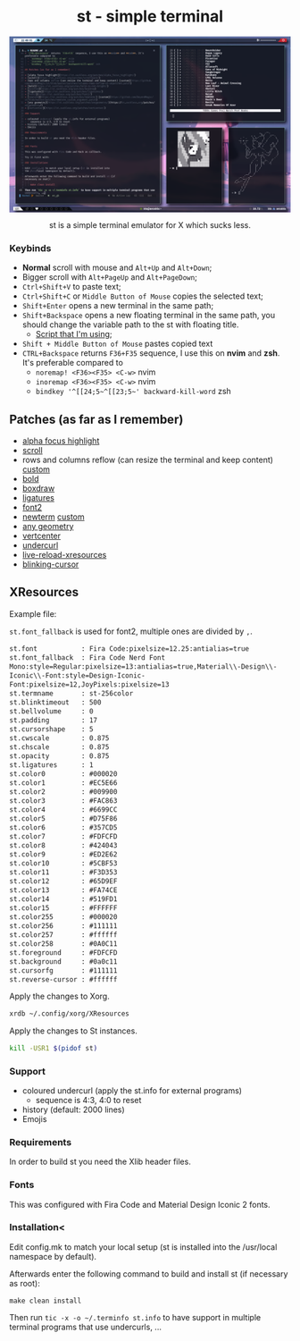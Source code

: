 <h1 align="center">st - simple terminal</h1>

<img align="center" src="/.github/preview.png">

<p align="center">st is a simple terminal emulator for X which sucks less.</p>

### Keybinds

+ **Normal** scroll with mouse and `Alt+Up` and `Alt+Down`;
+ Bigger scroll with `Alt+PageUp` and `Alt+PageDown`;
+ `Ctrl+Shift+V` to paste text;
+ `Ctrl+Shift+C` or `Middle Button of Mouse` copies the selected text;
+ `Shift+Enter` opens a new terminal in the same path;
+ `Shift+Backspace` opens a new floating terminal in the same path, you should change the variable path to the st with floating title.
	- [Script that I'm using](https://github.com/BeyondMagic/scripts/blob/master/terminal/st_float);
+ `Shift + Middle Button of Mouse` pastes copied text
+ `CTRL+Backspace` returns `F36+F35` sequence, I use this on **nvim** and **zsh**. It's preferable compared to 
	- `noremap! <F36><F35> <C-w>` nvim
	- `inoremap <F36><F35> <C-w>` nvim
	- `bindkey '^[[24;5~^[[23;5~' backward-kill-word` zsh

## Patches (as far as I remember)

+ [alpha focus highlight](https://st.suckless.org/patches/alpha_focus_highlight/)
+ [scroll](https://st.suckless.org/patches/scrollback/)
+ rows and columns reflow (can resize the terminal and keep content) [custom](https://github.com/BeyondMagic/st/blob/master/patches/columns-rows-reflow-st-unpatched.patch)
+ [bold](https://st.suckless.org/patches/bold-is-not-bright/)
+ [boxdraw](https://st.suckless.org/patches/boxdraw)
+ [ligatures](https://st.suckless.org/patches/ligatures/)
+ [font2](https://st.suckless.org/patches/font2/)
+ [newterm](https://st.suckless.org/patches/newterm/) [custom](https://github.com/BeyondMagic/st/blob/master/patches/newterm_custom_argument.patch)
+ [any geometry](https://st.suckless.org/patches/anygeometry/)
+ [vertcenter](https://st.suckless.org/patches/vertcenter/)
+ [undercurl](https://st.suckless.org/patches/undercurl/)
+ [live-reload-xresources](https://github.com/gnotclub/xst/commit/c0ffcfbaf8af25468103dd92e0c7e83555e08c7a)
+ [blinking-cursor](https://st.suckless.org/patches/blinking_cursor/)

## XResources

Example file:

`st.font_fallback` is used for font2, multiple ones are divided by `,`.

```
st.font           : Fira Code:pixelsize=12.25:antialias=true
st.font_fallback  : Fira Code Nerd Font Mono:style=Regular:pixelsize=13:antialias=true,Material\\-Design\\-Iconic\\-Font:style=Design-Iconic-Font:pixelsize=12,JoyPixels:pixelsize=13
st.termname       : st-256color
st.blinktimeout   : 500
st.bellvolume     : 0
st.padding        : 17
st.cursorshape    : 5
st.cwscale        : 0.875
st.chscale        : 0.875
st.opacity        : 0.875
st.ligatures      : 1
st.color0         : #000020
st.color1         : #EC5E66
st.color2         : #009900
st.color3         : #FAC863
st.color4         : #6699CC
st.color5         : #D75F86
st.color6         : #357CD5
st.color7         : #FDFCFD
st.color8         : #424043
st.color9         : #ED2E62
st.color10        : #5CBF53
st.color11        : #F3D353
st.color12        : #65D9EF
st.color13        : #FA74CE
st.color14        : #519FD1
st.color15        : #FFFFFF
st.color255       : #000020
st.color256       : #111111
st.color257       : #ffffff
st.color258       : #0A0C11
st.foreground     : #FDFCFD
st.background     : #0a0c11
st.cursorfg       : #111111
st.reverse-cursor : #ffffff
```

Apply the changes to Xorg.

```bash
xrdb ~/.config/xorg/XResources
```

Apply the changes to St instances.

```bash
kill -USR1 $(pidof st)
```

### Support

+ coloured undercurl (apply the st.info for external programs)
	- sequence is 4:3, 4:0 to reset
+ history (default: 2000 lines)
+ Emojis 

### Requirements

In order to build st you need the Xlib header files.

### Fonts

This was configured with Fira Code and Material Design Iconic 2 fonts.

### Installation<

Edit config.mk to match your local setup (st is installed into
the /usr/local namespace by default).

Afterwards enter the following command to build and install st (if
necessary as root):

    make clean install

Then run `tic -x -o ~/.terminfo st.info` to have support in multiple terminal programs that use undercurls, ...
